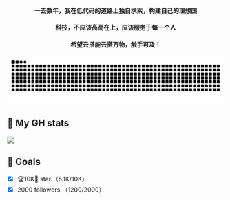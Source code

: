

#### <p align="center">一去数年，我在低代码的道路上独自求索，构建自己的理想国</p>
#### <p align="center">科技，不应该高高在上，应该服务于每一个人</p>  
#### <p align="center">希望云搭能云搭万物，触手可及！</p>  

<p align="center">
  <img src="https://raw.githubusercontent.com/dohooo/dohooo/output/github-contribution-grid-snake.svg" />  
</p>

## 📝 My GH stats

<img align="center" src="https://github-readme-stats.vercel.app/api?username=wangyuan389&count_private=true&show_icons=true" />

## 🔭 Goals

- [x] 🏆10K🌟 star.（5.1K/10K）   
- [x] 2000 followers.（1200/2000）   

<!-- ## 🧠 That I know and use

- <img align='center' src="https://img.shields.io/badge/-React-282C34?style=flat-square&logo=react&logoColor=61DAFB"/> <img align='center' src="https://img.shields.io/badge/-React Native-282C34?style=flat-square&logo=react&logoColor=61DAFB"/>
- <img align='center' src="https://img.shields.io/badge/-TypeScript-3178C6?style=flat-square&logo=typescript&logoColor=FFFFFF"/> -->  



